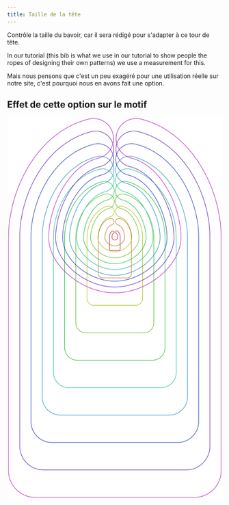 ```yaml
---
title: Taille de la tête
---
```


Contrôle la taille du bavoir, car il sera rédigé pour s'adapter à ce tour de tête.

In our tutorial (this bib is what we use in our tutorial to show people the ropes of designing their own patterns) we use a measurement for this.

Mais nous pensons que c'est un peu exagéré pour une utilisation réelle sur notre site, c'est pourquoi nous en avons fait une option.

## Effet de cette option sur le motif

![Cette image montre l'effet de cette option en superposant plusieurs variantes qui ont une valeur différente pour cette option](bob_headsize_sample.svg "Effet de cette option sur le motif")
